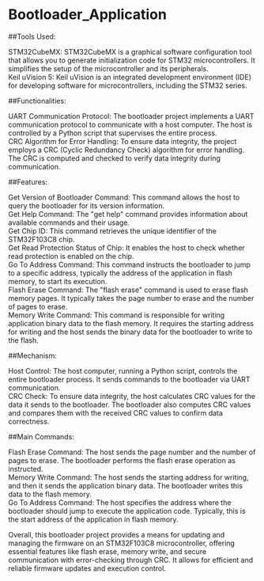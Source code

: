 # Bootloader_Application


##Tools Used:<br>

STM32CubeMX: STM32CubeMX is a graphical software configuration tool that allows you to generate initialization code for STM32 microcontrollers. It simplifies the setup of the microcontroller and its peripherals.<br>
Keil uVision 5: Keil uVision is an integrated development environment (IDE) for developing software for microcontrollers, including the STM32 series.<br>

##Functionalities:<br>

UART Communication Protocol: The bootloader project implements a UART communication protocol to communicate with a host computer. The host is controlled by a Python script that supervises the entire process.<br>
CRC Algorithm for Error Handling: To ensure data integrity, the project employs a CRC (Cyclic Redundancy Check) algorithm for error handling. The CRC is computed and checked to verify data integrity during communication.<br>

##Features:<br>

Get Version of Bootloader Command: This command allows the host to query the bootloader for its version information.<br>
Get Help Command: The "get help" command provides information about available commands and their usage.<br>
Get Chip ID: This command retrieves the unique identifier of the STM32F103C8 chip.<br>
Get Read Protection Status of Chip: It enables the host to check whether read protection is enabled on the chip.<br>
Go To Address Command: This command instructs the bootloader to jump to a specific address, typically the address of the application in flash memory, to start its execution.<br>
Flash Erase Command: The "flash erase" command is used to erase flash memory pages. It typically takes the page number to erase and the number of pages to erase.<br>
Memory Write Command: This command is responsible for writing application binary data to the flash memory. It requires the starting address for writing and the host sends the binary data for the bootloader to write to the flash.<br>

##Mechanism:<br>

Host Control: The host computer, running a Python script, controls the entire bootloader process. It sends commands to the bootloader via UART communication.<br>
CRC Check: To ensure data integrity, the host calculates CRC values for the data it sends to the bootloader. The bootloader also computes CRC values and compares them with the received CRC values to confirm data correctness.<br>

##Main Commands:

Flash Erase Command: The host sends the page number and the number of pages to erase. The bootloader performs the flash erase operation as instructed.<br>
Memory Write Command: The host sends the starting address for writing, and then it sends the application binary data. The bootloader writes this data to the flash memory.<br>
Go To Address Command: The host specifies the address where the bootloader should jump to execute the application code. Typically, this is the start address of the application in flash memory.<br>

Overall, this bootloader project provides a means for updating and managing the firmware on an STM32F103C8 microcontroller, offering essential features like flash erase, memory write, and secure communication with error-checking through CRC. It allows for efficient and reliable firmware updates and execution control.<br>
